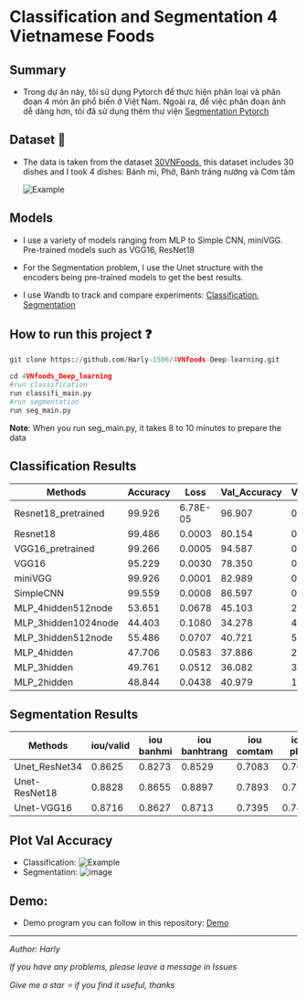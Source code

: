 # Classification and Segmentation 4 Vietnamese Foods

## Summary
- Trong dự án này, tôi sử dụng Pytorch để thực hiện phân loại và phân đoạn 4 món ăn phổ biến ở Việt Nam. Ngoài ra, để việc phân đoạn ảnh dễ dàng hơn, tôi đã sử dụng thêm thư viện [Segmentation Pytorch](https://github.com/qubvel/segmentation_models.pytorch)

## Dataset :egg: 
- The data is taken from the dataset [30VNFoods](https://www.kaggle.com/datasets/quandang/vietnamese-foods?fbclid=IwAR2bGtj0pe0SLybywrc5D-uS8ynXwqfDAZO6sTQ8eMLO7wcUP2wYCE4SJWw), this dataset includes 30 dishes and I took 4 dishes: Bánh mì, Phở, Bánh tráng nướng và Cơm tấm

  ![Example](https://github.com/Harly-1506/4VNfoods_Project/blob/main/images/image.png "This is a sample image.")

## Models
 - I use a variety of models ranging from MLP to Simple CNN, miniVGG. Pre-trained models such as VGG16, ResNet18

- For the Segmentation problem, I use the Unet structure with the encoders being pre-trained models to get the best results. 

- I use Wandb to track and compare experiments: [Classification](https://wandb.ai/harly/classifi_FoodVN?workspace=user-harly), [Segmentation](https://wandb.ai/harly/SegVNFood?workspace=user-harly)

## How to run this project :question:
```python
git clone https://github.com/Harly-1506/4VNfoods-Deep-learning.git

cd 4VNfoods_Deep_learning
#run classification
run classifi_main.py
#run segmentation
run seg_main.py
```
**__Note__**: When you run seg_main.py, it takes 8 to 10 minutes to prepare the data
## Classification Results
|     Methods                |     Accuracy    |     Loss        |     Val_Accuracy    |     Val_Loss    |     Test_accuracy    |
|----------------------------|-----------------|-----------------|---------------------|-----------------|----------------------|
|     Resnet18_pretrained    |     99.926      |     6.78E-05    |     96.907          |     0.1106      |     95.886           |
|     Resnet18               |     99.486      |     0.0003      |     80.154          |     0.7141      |     78.663           |
|     VGG16_pretrained       |     99.266      |     0.0005      |     94.587          |     0.4035      |     95.758           |
|     VGG16                  |     95.229      |     0.0030      |     78.350          |     0.6939      |     77.763           |
|     miniVGG                |     99.926      |     0.0001      |     82.989          |     0.6325      |     87.917           |
|     SimpleCNN              |     99.559      |     0.0008      |     86.597          |     0.3855      |     86.632           |
|     MLP_4hidden512node     |     53.651      |     0.0678      |     45.103          |     2.8904      |     47.043           |
|     MLP_3hidden1024node    |     44.403      |     0.1080      |     34.278          |     4.8297      |     38.946           |
|     MLP_3hidden512node     |     55.486      |     0.0707      |     40.721          |     5.5563      |     44.987           |
|     MLP_4hidden            |     47.706      |     0.0583      |     37.886          |     2.3706      |     38.303           |
|     MLP_3hidden            |     49.761      |     0.0512      |     36.082          |     3.0187      |     41.902           |
|     MLP_2hidden            |     48.844      |     0.0438      |     40.979          |     1.6916      |     41.516           |
## Segmentation Results
|     Methods          |     iou/valid    |     iou     banhmi    |     iou     banhtrang    |     iou     comtam    |     iou     pho    |     iou_clutter    |
|----------------------|------------------|-----------------------|--------------------------|-----------------------|--------------------|--------------------|
|     Unet_ResNet34    |     0.8625       |     0.8273            |     0.8529               |     0.7083            |     0.7099         |     0.9084         |
|     Unet-ResNet18    |     0.8828       |     0.8655            |     0.8897               |     0.7893            |     0.7571         |     0.9214         |
|     Unet-VGG16       |     0.8716       |     0.8627            |     0.8713               |     0.7395            |     0.7463         |     0.9146         |
## Plot Val Accuracy
- Classification:
![Example](https://github.com/Harly-1506/4VNfoods_Project/blob/main/images/W%26B%20valac.png "This is a sample image.")
- Segmentation:
![image](https://github.com/Harly-1506/4VNfoods-Deep-learning/assets/86733695/6d772489-a7a4-47b6-b6e9-5fe7da503fd3)

## Demo:

- Demo program you can follow in this repository: [Demo](https://github.com/RC-Sho0/4VNFood--Demo-App-by-Streamlit)
___
*Author: Harly*

*If you have any problems, please leave a message in Issues*

*Give me a star :star: if you find it useful, thanks*
